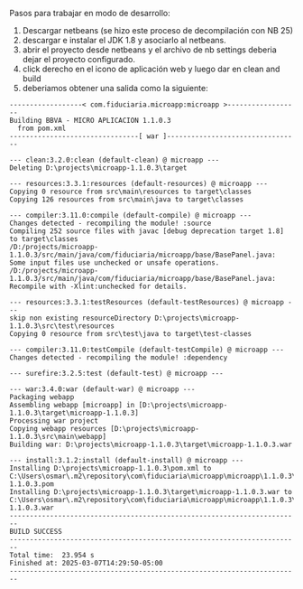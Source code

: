 Pasos para trabajar en modo de desarrollo:

1. Descargar netbeans (se hizo este proceso de decompilación con NB 25)
2. descargar e instalar el JDK 1.8 y asociarlo al netbeans.
3. abrir el proyecto desde netbeans y el archivo de nb settings deberia dejar el proyecto configurado.
4. click derecho en el icono de aplicación web y luego dar en clean and build
5. deberiamos obtener una salida como la siguiente:

```
------------------< com.fiduciaria.microapp:microapp >------------------
Building BBVA - MICRO APLICACION 1.1.0.3
  from pom.xml
--------------------------------[ war ]---------------------------------

--- clean:3.2.0:clean (default-clean) @ microapp ---
Deleting D:\projects\microapp-1.1.0.3\target

--- resources:3.3.1:resources (default-resources) @ microapp ---
Copying 0 resource from src\main\resources to target\classes
Copying 126 resources from src\main\java to target\classes

--- compiler:3.11.0:compile (default-compile) @ microapp ---
Changes detected - recompiling the module! :source
Compiling 252 source files with javac [debug deprecation target 1.8] to target\classes
/D:/projects/microapp-1.1.0.3/src/main/java/com/fiduciaria/microapp/base/BasePanel.java: Some input files use unchecked or unsafe operations.
/D:/projects/microapp-1.1.0.3/src/main/java/com/fiduciaria/microapp/base/BasePanel.java: Recompile with -Xlint:unchecked for details.

--- resources:3.3.1:testResources (default-testResources) @ microapp ---
skip non existing resourceDirectory D:\projects\microapp-1.1.0.3\src\test\resources
Copying 0 resource from src\test\java to target\test-classes

--- compiler:3.11.0:testCompile (default-testCompile) @ microapp ---
Changes detected - recompiling the module! :dependency

--- surefire:3.2.5:test (default-test) @ microapp ---

--- war:3.4.0:war (default-war) @ microapp ---
Packaging webapp
Assembling webapp [microapp] in [D:\projects\microapp-1.1.0.3\target\microapp-1.1.0.3]
Processing war project
Copying webapp resources [D:\projects\microapp-1.1.0.3\src\main\webapp]
Building war: D:\projects\microapp-1.1.0.3\target\microapp-1.1.0.3.war

--- install:3.1.2:install (default-install) @ microapp ---
Installing D:\projects\microapp-1.1.0.3\pom.xml to C:\Users\osmar\.m2\repository\com\fiduciaria\microapp\microapp\1.1.0.3\microapp-1.1.0.3.pom
Installing D:\projects\microapp-1.1.0.3\target\microapp-1.1.0.3.war to C:\Users\osmar\.m2\repository\com\fiduciaria\microapp\microapp\1.1.0.3\microapp-1.1.0.3.war
------------------------------------------------------------------------
BUILD SUCCESS
------------------------------------------------------------------------
Total time:  23.954 s
Finished at: 2025-03-07T14:29:50-05:00
------------------------------------------------------------------------

```
